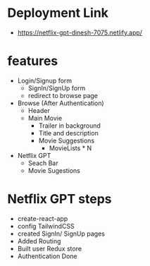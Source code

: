 # Deployment Link
- https://netflix-gpt-dinesh-7075.netlify.app/
# features
- Login/Signup form
    - SignIn/SignUp form
    - redirect to browse page
- Browse (After Authentication)
    - Header
    - Main Movie
        - Trailer in background
        - Title and description
         - Movie Suggestions
             - MovieLists * N
- Netflix GPT
    - Seach Bar
    - Movie Sugestions

# Netflix GPT steps
- create-react-app
- config TailwindCSS
- created SignIn/ SignUp pages
- Added Routing
- Built user Redux store
- Authentication Done

